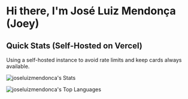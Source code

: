 # Hi there, I'm José Luiz Mendonça (Joey)

## Quick Stats (Self-Hosted on Vercel)
Using a self-hosted instance to avoid rate limits and keep cards always available.

![joseluizmendonca's Stats](https://github-readme-stats-855tiqj43-joseluizmendoncas-projects.vercel.app/api?username=joseluizmendonca&theme=dark&show_icons=true&hide_border=false&count_private=true)

![joseluizmendonca's Top Languages](https://github-readme-stats-855tiqj43-joseluizmendoncas-projects.vercel.app/api/top-langs/?username=joseluizmendonca&theme=dark&show_icons=true&hide_border=false&layout=compact)



